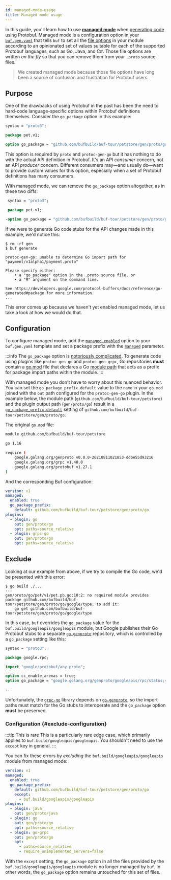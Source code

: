 ```yaml
---
id: managed-mode-usage
title: Managed mode usage
---
```


In this guide, you'll learn how to use [**managed mode**](managed-mode.md)
when [generating code](usage.mdx) using Protobuf. Managed mode is a configuration option in
your [`buf.gen.yaml`](/configuration/v1/buf-gen-yaml.md) that tells `buf` to set all the [file options] in your module
according to an opinionated set of values suitable for each of the supported Protobuf languages, such as Go, Java, and
C#. Those file options are written _on the fly_ so that you can remove them from your `.proto` source files.

> We created managed mode because those file options have long been a source of confusion and frustration for Protobuf
> users.

## Purpose

One of the drawbacks of using Protobuf in the past has been the need to hard-code language-specific options within
Protobuf definitions themselves. Consider the `go_package` option in this example:

```protobuf title="petapis/pet/v1/pet.proto" {5}
syntax = "proto3";

package pet.v1;

option go_package = "github.com/bufbuild/buf-tour/petstore/gen/proto/go/pet/v1;petv1";
```

This option is required by `proto` and `protoc-gen-go` but it has nothing to do with the actual API definition in
Protobuf. It's an API _consumer_ concern, not an API _producer_ concern. Different consumers may&mdash;and usually
do&mdash;want to provide custom values for this option, especially when a set of Protobuf definitions has many
consumers.

With managed mode, we can remove the `go_package` option altogether, as in these two diffs:

```protobuf title="petapis/pet/v1/pet.proto" {5}
 syntax = "proto3";

 package pet.v1;

-option go_package = "github.com/bufbuild/buf-tour/petstore/gen/proto/go/pet/v1;petv1";
```

If we were to generate Go code stubs for the API changes made in this example, we'd notice this:

```terminal
$ rm -rf gen
$ buf generate
---
protoc-gen-go: unable to determine Go import path for "payment/v1alpha1/payment.proto"

Please specify either:
	• a "go_package" option in the .proto source file, or
	• a "M" argument on the command line.

See https://developers.google.com/protocol-buffers/docs/reference/go-generated#package for more information.
...
```

This error comes up because we haven't yet enabled managed mode, let us take a look at how we would do that.

## Configuration

To configure managed mode, add the [`managed.enabled`](/configuration/v1/buf-gen-yaml#enabled) option to
your `buf.gen.yaml` template and set a package prefix with
the [`managed`](/configuration/v1/buf-gen-yaml#go_package_prefix) parameter.

:::info
The `go_package` option is [notoriously complicated][go_prefix]. To generate code using plugins like `protoc-gen-go`
and `protoc-gen-grpc`, Go repositories **must** contain a [go.mod][go.mod] file that declares a Go [module path][path]
that acts as a prefix for package import paths within the module.
:::

With managed mode you don't have to worry about this nuanced behavior. You can set the `go_package_prefix.default` value
to the `name` in your `go.mod` joined with the `out` path configured for the `protoc-gen-go` plugin. In the example
below, the module path (`github.com/bufbuild/buf-tour/petstore`) and the plugin output path (`gen/proto/go`) result in
a [`go_package_prefix.default`](/configuration/v1/buf-gen-yaml#default) setting
of `github.com/bufbuild/buf-tour/petstore/gen/proto/go`.

The original `go.mod` file:

```sh title="go.mod" {1}
module github.com/bufbuild/buf-tour/petstore

go 1.16

require (
	google.golang.org/genproto v0.0.0-20210811021853-ddbe55d93216
	google.golang.org/grpc v1.40.0
	google.golang.org/protobuf v1.27.1
)
```

And the corresponding Buf configuration:

```yaml title="buf.gen.yaml" {3-5}
version: v1
managed:
  enabled: true
  go_package_prefix:
    default: github.com/bufbuild/buf-tour/petstore/gen/proto/go
plugins:
  - plugin: go
    out: gen/proto/go
    opt: paths=source_relative
  - plugin: grpc-go
    out: gen/proto/go
    opt: paths=source_relative
```

## Exclude

Looking at our example from above, if we try to compile the Go code, we'd be presented with this error:

```terminal
$ go build ./...
---
gen/proto/go/pet/v1/pet.pb.go:10:2: no required module provides package github.com/bufbuild/buf-tour/petstore/gen/proto/go/google/type; to add it:
	go get github.com/bufbuild/buf-tour/petstore/gen/proto/go/google/type
```

In this case, `buf` overrides the `go_package` value for the `buf.build/googleapis/googleapis` module, but Google
publishes their Go Protobuf stubs to a separate [`go-genproto`][go-genproto] repository, which is controlled by
a `go_package` setting like this:

```protobuf title="google/rpc/status.proto" {8}
syntax = "proto3";

package google.rpc;

import "google/protobuf/any.proto";

option cc_enable_arenas = true;
option go_package = "google.golang.org/genproto/googleapis/rpc/status;status";

...
```

Unfortunately, the [`grpc-go`][grpc-go] library depends on [`go-genproto`][go-genproto], so the import paths must match
for the Go stubs to interoperate and the `go_package` option **must** be preserved.

### Configuration {#exclude-configuration}

:::tip This is rare
This is a particularly rare edge case, which primarily applies to `buf.build/googleapis/googleapis`. You shouldn't
need to use the `except` key in general.
:::

You can fix these errors by _excluding_ the `buf.build/googleapis/googleapis` module from managed mode:

```yaml title="buf.gen.yaml" {6-7}
version: v1
managed:
  enabled: true
  go_package_prefix:
    default: github.com/bufbuild/buf-tour/petstore/gen/proto/go
    except:
      - buf.build/googleapis/googleapis
plugins:
  - plugin: java
    out: gen/proto/java
  - plugin: go
    out: gen/proto/go
    opt: paths=source_relative
  - plugin: go-grpc
    out: gen/proto/go
    opt:
      - paths=source_relative
      - require_unimplemented_servers=false
```

With the `except` setting, the `go_package` option in all the files provided by the `buf.build/googleapis/googleapis`
module is no longer managed by `buf`. In other words, the `go_package` option remains untouched for this set of files.

[file options]: https://developers.google.com/protocol-buffers/docs/proto3#options

[go.mod]: https://golang.org/ref/mod#go-mod-file

[go_prefix]: https://developers.google.com/protocol-buffers/docs/reference/go-generated#package

[go-genproto]: https://github.com/googleapis/go-genproto

[grpc-go]: https://github.com/grpc/grpc-go

[path]: https://golang.org/ref/mod#glos-module-path
